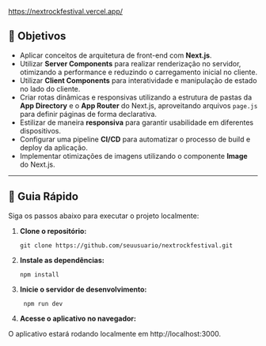 https://nextrockfestival.vercel.app/

## 🔨 Objetivos

- Aplicar conceitos de arquitetura de front-end com **Next.js**.
- Utilizar **Server Components** para realizar renderização no servidor, otimizando a performance e reduzindo o carregamento inicial no cliente.
- Utilizar **Client Components** para interatividade e manipulação de estado no lado do cliente.
- Criar rotas dinâmicas e responsivas utilizando a estrutura de pastas da **App Directory** e o **App Router** do Next.js, aproveitando arquivos `page.js` para definir páginas de forma declarativa.
- Estilizar de maneira **responsiva** para garantir usabilidade em diferentes dispositivos.
- Configurar uma pipeline **CI/CD** para automatizar o processo de build e deploy da aplicação.
- Implementar otimizações de imagens utilizando o componente **Image** do Next.js.

---

## 🚀 Guia Rápido

Siga os passos abaixo para executar o projeto localmente:

1. **Clone o repositório:**

   ```shell
   git clone https://github.com/seuusuario/nextrockfestival.git

2. **Instale as dependências:**

   ```shell
   npm install

3. **Inicie o servidor de desenvolvimento:**
   
   ```shell
    npm run dev

4. **Acesse o aplicativo no navegador:**
    
O aplicativo estará rodando localmente em http://localhost:3000.





   
